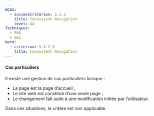 ```yaml
---
WCAG:
  - successCriterion: 3.2.3
    title: Consistent Navigation
    level: AA
Techniques:
  - F66
  - G61
Norm:
  - criterion: 9.3.2.3
    title: Consistent Navigation
---
```


#### Cas particuliers

Il existe une gestion de cas particuliers lorsque :

- La page est la page d’accueil ;
- Le site web est constitué d’une seule page ;
- Le changement fait suite à une modification initiée par l’utilisateur.

Dans ces situations, le critère est non applicable.
